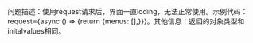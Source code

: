 问题描述：使用request请求后，界面一直loding，无法正常使用。示例代码：request={async () => {return {menus: [],}}}。其他信息：返回的对象类型和initalvalues相同。
